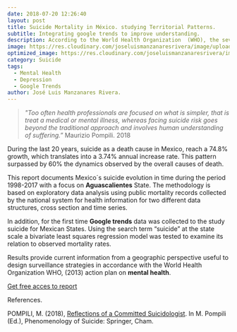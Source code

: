 ```yaml
---
date: 2018-07-20 12:26:40
layout: post
title: Suicide Mortality in México. studying Territorial Patterns.
subtitle: Integrating google trends to improve understanding.
description: According to the World Health Organization  (WHO), the severity of social impacts due to loss of premature lives, as well as the complexity of causes that include mental health conditions such as depression, demonstrate  the need to conduct studies that explain this phenomenon.
image: https://res.cloudinary.com/joseluismanzanaresrivera/image/upload/v1584674032/ian-espinosa-rX12B5uX7QM-unsplash_fonlza.jpg
optimized_image: https://res.cloudinary.com/joseluismanzanaresrivera/image/upload/v1584674032/ian-espinosa-rX12B5uX7QM-unsplash_fonlza.jpg
category: Suicide
tags:
  - Mental Health
  - Depression
  - Google Trends
author: José Luis Manzanares Rivera.
---
```


> *"Too often health professionals are focused on what is simpler, that is treat a medical or mental illness, whereas facing suicide risk goes beyond the traditional approach and involves human understanding of suffering.”* Maurizio Pompili. 2018

During the last 20 years, suicide as a death cause in Mexico, reach a 74.8% growth, which translates into a 3.74% annual increase rate. This pattern surpassed by 60% the dynamics observed by the overall causes of death. 


This report  documents Mexico´s suicide evolution in time during the period 1998-2017 with a focus on **Aguascalientes** State. The methodology is based on exploratory data analysis using public mortality records collected by the national system for health information for two different data structures, cross section and time series. 

In addition, for the first time **Google trends** data was collected to the study suicide for Mexican States.  Using the search term “suicide” at the state scale a bivariate least squares regression model was tested to examine its relation to observed mortality rates. 

Results provide current information from a geographic perspective useful to design surveillance strategies in accordance with the World Health Organization WHO, (2013) action plan on **mental health**.


[Get free acces to report](https://suicidio2019.netlify.com/)







References. 

POMPILI, M. (2018), [Reflections of a Committed Suicidologist](https://link.springer.com/chapter/10.1007/978-3-319-47976-7_2). In M. Pompili (Ed.), Phenomenology of Suicide: Springer, Cham.



